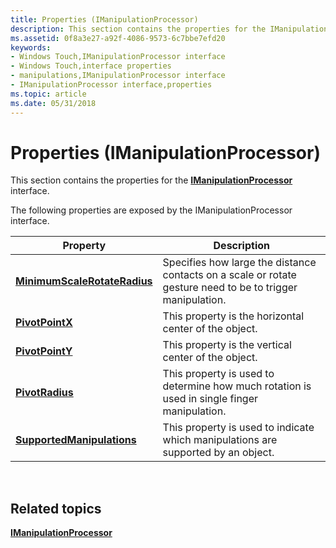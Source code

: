 ```yaml
---
title: Properties (IManipulationProcessor)
description: This section contains the properties for the IManipulationProcessor interface.
ms.assetid: 0f8a3e27-a92f-4086-9573-6c7bbe7efd20
keywords:
- Windows Touch,IManipulationProcessor interface
- Windows Touch,interface properties
- manipulations,IManipulationProcessor interface
- IManipulationProcessor interface,properties
ms.topic: article
ms.date: 05/31/2018
---
```


# Properties (IManipulationProcessor)

This section contains the properties for the [**IManipulationProcessor**](/windows/desktop/api/manipulations/nn-manipulations-imanipulationprocessor) interface.

The following properties are exposed by the IManipulationProcessor interface.



| Property                                                                            | Description                                                                                                |
|-------------------------------------------------------------------------------------|------------------------------------------------------------------------------------------------------------|
| [**MinimumScaleRotateRadius**](imanipulationprocessor-minimumscalerotateradius.md) | Specifies how large the distance contacts on a scale or rotate gesture need to be to trigger manipulation. |
| [**PivotPointX**](/windows/desktop/api/manipulations/nf-manipulations-imanipulationprocessor-get_pivotpointx)                           | This property is the horizontal center of the object.                                                      |
| [**PivotPointY**](/windows/desktop/api/manipulations/nf-manipulations-imanipulationprocessor-get_pivotpointy)                           | This property is the vertical center of the object.                                                        |
| [**PivotRadius**](/windows/desktop/api/manipulations/nf-manipulations-imanipulationprocessor-get_pivotradius)                           | This property is used to determine how much rotation is used in single finger manipulation.                |
| [**SupportedManipulations**](/windows/desktop/api/manipulations/nf-manipulations-imanipulationprocessor-get_supportedmanipulations)     | This property is used to indicate which manipulations are supported by an object.                          |



 

## Related topics

<dl> <dt>

[**IManipulationProcessor**](/windows/desktop/api/manipulations/nn-manipulations-imanipulationprocessor)
</dt> </dl>

 

 




